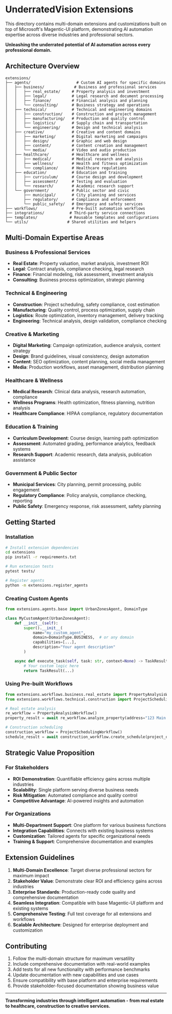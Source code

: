 # UnderratedVision Extensions

This directory contains multi-domain extensions and customizations built on top of Microsoft's Magentic-UI platform, demonstrating AI automation expertise across diverse industries and professional sectors.

**Unleashing the underrated potential of AI automation across every professional domain.**

## Architecture Overview

```
extensions/
├── agents/                    # Custom AI agents for specific domains
│   ├── business/             # Business and professional services
│   │   ├── real_estate/     # Property analysis and investment
│   │   ├── legal/           # Legal research and document processing
│   │   ├── finance/         # Financial analysis and planning
│   │   └── consulting/      # Business strategy and operations
│   ├── technical/           # Technical and engineering domains
│   │   ├── construction/    # Construction and project management
│   │   ├── manufacturing/   # Production and quality control
│   │   ├── logistics/       # Supply chain and transportation
│   │   └── engineering/     # Design and technical analysis
│   ├── creative/            # Creative and content domains
│   │   ├── marketing/       # Digital marketing and campaigns
│   │   ├── design/          # Graphic and web design
│   │   ├── content/         # Content creation and management
│   │   └── media/           # Video and audio production
│   ├── healthcare/          # Healthcare and wellness
│   │   ├── medical/         # Medical research and analysis
│   │   ├── wellness/        # Health and fitness optimization
│   │   └── compliance/      # Healthcare regulations
│   ├── education/           # Education and training
│   │   ├── curriculum/      # Course design and development
│   │   ├── assessment/      # Testing and evaluation
│   │   └── research/        # Academic research support
│   └── government/          # Public sector and civic
│       ├── municipal/       # City planning and services
│       ├── regulatory/      # Compliance and enforcement
│       └── public_safety/   # Emergency and safety services
├── workflows/               # Pre-built automation workflows
├── integrations/           # Third-party service connections
├── templates/              # Reusable templates and configurations
└── utils/                 # Shared utilities and helpers
```

## Multi-Domain Expertise Areas

### Business & Professional Services
- **Real Estate**: Property valuation, market analysis, investment ROI
- **Legal**: Contract analysis, compliance checking, legal research
- **Finance**: Financial modeling, risk assessment, investment analysis
- **Consulting**: Business process optimization, strategic planning

### Technical & Engineering
- **Construction**: Project scheduling, safety compliance, cost estimation
- **Manufacturing**: Quality control, process optimization, supply chain
- **Logistics**: Route optimization, inventory management, delivery tracking
- **Engineering**: Technical analysis, design validation, compliance checking

### Creative & Marketing
- **Digital Marketing**: Campaign optimization, audience analysis, content strategy
- **Design**: Brand guidelines, visual consistency, design automation
- **Content**: SEO optimization, content planning, social media management
- **Media**: Production workflows, asset management, distribution planning

### Healthcare & Wellness
- **Medical Research**: Clinical data analysis, research automation, compliance
- **Wellness Programs**: Health optimization, fitness planning, nutrition analysis
- **Healthcare Compliance**: HIPAA compliance, regulatory documentation

### Education & Training
- **Curriculum Development**: Course design, learning path optimization
- **Assessment**: Automated grading, performance analytics, feedback systems
- **Research Support**: Academic research, data analysis, publication assistance

### Government & Public Sector
- **Municipal Services**: City planning, permit processing, public engagement
- **Regulatory Compliance**: Policy analysis, compliance checking, reporting
- **Public Safety**: Emergency response, risk assessment, safety planning

## Getting Started

### Installation
```bash
# Install extension dependencies
cd extensions
pip install -r requirements.txt

# Run extension tests
pytest tests/

# Register agents
python -m extensions.register_agents
```

### Creating Custom Agents
```python
from extensions.agents.base import UrbanZonesAgent, DomainType

class MyCustomAgent(UrbanZonesAgent):
    def __init__(self):
        super().__init__(
            name="my_custom_agent",
            domain=DomainType.BUSINESS,  # or any domain
            capabilities=[...],
            description="Your agent description"
        )

    async def execute_task(self, task: str, context=None) -> TaskResult:
        # Your custom logic here
        return TaskResult(...)
```

### Using Pre-built Workflows
```python
from extensions.workflows.business.real_estate import PropertyAnalysisWorkflow
from extensions.workflows.technical.construction import ProjectSchedulingWorkflow

# Real estate analysis
re_workflow = PropertyAnalysisWorkflow()
property_result = await re_workflow.analyze_property(address="123 Main St")

# Construction scheduling
construction_workflow = ProjectSchedulingWorkflow()
schedule_result = await construction_workflow.create_schedule(project_details)
```

## Strategic Value Proposition

### For Stakeholders
- **ROI Demonstration**: Quantifiable efficiency gains across multiple industries
- **Scalability**: Single platform serving diverse business needs
- **Risk Mitigation**: Automated compliance and quality control
- **Competitive Advantage**: AI-powered insights and automation

### For Organizations
- **Multi-Department Support**: One platform for various business functions
- **Integration Capabilities**: Connects with existing business systems
- **Customization**: Tailored agents for specific organizational needs
- **Training & Support**: Comprehensive documentation and examples

## Extension Guidelines

1. **Multi-Domain Excellence**: Target diverse professional sectors for maximum impact
2. **Stakeholder Value**: Demonstrate clear ROI and efficiency gains across industries
3. **Enterprise Standards**: Production-ready code quality and comprehensive documentation
4. **Seamless Integration**: Compatible with base Magentic-UI platform and existing systems
5. **Comprehensive Testing**: Full test coverage for all extensions and workflows
6. **Scalable Architecture**: Designed for enterprise deployment and customization

## Contributing

1. Follow the multi-domain structure for maximum versatility
2. Include comprehensive documentation with real-world examples
3. Add tests for all new functionality with performance benchmarks
4. Update documentation with new capabilities and use cases
5. Ensure compatibility with base platform and enterprise requirements
6. Provide stakeholder-focused documentation showing business value

---

**Transforming industries through intelligent automation - from real estate to healthcare, construction to creative services.**
